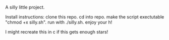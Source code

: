 A silly little project. 

Install instructions: clone this repo. cd into repo. make the script exectutable "chmod +x silly.sh". run with ./silly.sh. enjoy your h!

I might recreate this in c if this gets enough stars!
